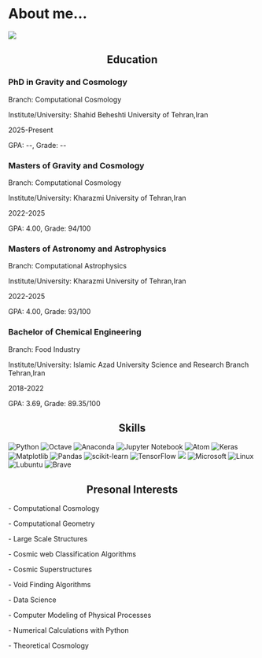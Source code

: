 # About me...

<img align="center" src="https://github.com/parsa-ghafour/parsa-ghafour/assets/139039835/17a210f3-b409-456e-bc1d-4c1e20b63a56">
<h2 align="center">Education</h2>
<h3>PhD in Gravity and Cosmology</h3>
<p>Branch: Computational Cosmology</p>
<p>Institute/University: Shahid Beheshti University of Tehran,Iran</p>
<p>2025-Present</p>
<p>GPA: --, Grade: -- </p>
<h3>Masters of Gravity and Cosmology</h3>
<p>Branch: Computational Cosmology</p>
<p>Institute/University: Kharazmi University of Tehran,Iran</p>
<p>2022-2025</p>
<p>GPA: 4.00, Grade: 94/100 </p>
<h3>Masters of Astronomy and Astrophysics</h3>
<p>Branch: Computational Astrophysics</p>
<p>Institute/University: Kharazmi University of Tehran,Iran</p>
<p>2022-2025</p>
<p>GPA: 4.00, Grade: 93/100 </p>
<h3>Bachelor of Chemical Engineering</h3>
<p>Branch: Food Industry</p>
<p>Institute/University: Islamic Azad University Science and Research Branch Tehran,Iran</p>
<p>2018-2022</p>
<p>GPA: 3.69, Grade: 89.35/100 </p>
<h2 align="center">Skills</h2>

![Python](https://img.shields.io/badge/python-3670A0?style=for-the-badge&logo=python&logoColor=ffdd54) ![Octave](https://img.shields.io/badge/OCTAVE-darkblue?style=for-the-badge&logo=octave&logoColor=fcd683) ![Anaconda](https://img.shields.io/badge/Anaconda-%2344A833.svg?style=for-the-badge&logo=anaconda&logoColor=white) ![Jupyter Notebook](https://img.shields.io/badge/jupyter-%23FA0F00.svg?style=for-the-badge&logo=jupyter&logoColor=white) ![Atom](https://img.shields.io/badge/Atom-%2366595C.svg?style=for-the-badge&logo=atom&logoColor=white) ![Keras](https://img.shields.io/badge/Keras-%23D00000.svg?style=for-the-badge&logo=Keras&logoColor=white) ![Matplotlib](https://img.shields.io/badge/Matplotlib-%23ffffff.svg?style=for-the-badge&logo=Matplotlib&logoColor=black) ![Pandas](https://img.shields.io/badge/pandas-%23150458.svg?style=for-the-badge&logo=pandas&logoColor=white) ![scikit-learn](https://img.shields.io/badge/scikit--learn-%23F7931E.svg?style=for-the-badge&logo=scikit-learn&logoColor=white) ![TensorFlow](https://img.shields.io/badge/TensorFlow-%23FF6F00.svg?style=for-the-badge&logo=TensorFlow&logoColor=white) <img src="https://img.shields.io/badge/numpy%20-%23013243.svg?&style=for-the-badge&logo=numpy&logoColor=white" /> ![Microsoft](https://img.shields.io/badge/Microsoft-0078D4?style=for-the-badge&logo=microsoft&logoColor=white) ![Linux](https://img.shields.io/badge/Linux-FCC624?style=for-the-badge&logo=linux&logoColor=black) ![Lubuntu](https://img.shields.io/badge/-Lubuntu-%230065C2?style=for-the-badge&logo=lubuntu&logoColor=white) ![Brave](https://a11ybadges.com/badge?logo=brave)
<h2 align="center">Presonal Interests</h2>
<p>- Computational Cosmology</p>
<p>- Computational Geometry</p>
<p>- Large Scale Structures</p>
<p>- Cosmic web Classification Algorithms</p>
<p>- Cosmic Superstructures</p>
<p>- Void Finding Algorithms</p>
<p>- Data Science</p>
<p>- Computer Modeling of Physical Processes</p>
<p>- Numerical Calculations with Python</p>
<p>- Theoretical Cosmology</p>
